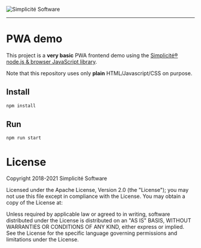 ![Simplicit&eacute; Software](https://platform.simplicite.io/logos/logo250-grey.png)
* * *

PWA demo
=========

This project is a **very basic** PWA frontend demo using
the [Simplicit&eacute;&reg; node.js &amp; browser JavaScript library](https://github.com/simplicitesoftware/nodejs-api).

Note that this repository uses only **plain** HTML/Javascript/CSS on purpose.

Install
-------

```bash
npm install
```

Run
---

```bash
npm run start
```

License
=======

Copyright 2018-2021 Simplicit&eacute; Software

Licensed under the Apache License, Version 2.0 (the "License");
you may not use this file except in compliance with the License.
You may obtain a copy of the License at:

[](http://www.apache.org/licenses/LICENSE-2.0)

Unless required by applicable law or agreed to in writing, software
distributed under the License is distributed on an "AS IS" BASIS,
WITHOUT WARRANTIES OR CONDITIONS OF ANY KIND, either express or implied.
See the License for the specific language governing permissions and
limitations under the License.
